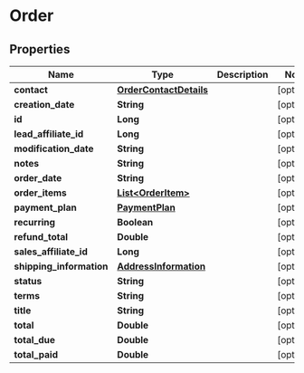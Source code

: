 
# Order

## Properties
Name | Type | Description | Notes
------------ | ------------- | ------------- | -------------
**contact** | [**OrderContactDetails**](OrderContactDetails.md) |  |  [optional]
**creation_date** | **String** |  |  [optional]
**id** | **Long** |  |  [optional]
**lead_affiliate_id** | **Long** |  |  [optional]
**modification_date** | **String** |  |  [optional]
**notes** | **String** |  |  [optional]
**order_date** | **String** |  |  [optional]
**order_items** | [**List&lt;OrderItem&gt;**](OrderItem.md) |  |  [optional]
**payment_plan** | [**PaymentPlan**](PaymentPlan.md) |  |  [optional]
**recurring** | **Boolean** |  |  [optional]
**refund_total** | **Double** |  |  [optional]
**sales_affiliate_id** | **Long** |  |  [optional]
**shipping_information** | [**AddressInformation**](AddressInformation.md) |  |  [optional]
**status** | **String** |  |  [optional]
**terms** | **String** |  |  [optional]
**title** | **String** |  |  [optional]
**total** | **Double** |  |  [optional]
**total_due** | **Double** |  |  [optional]
**total_paid** | **Double** |  |  [optional]



